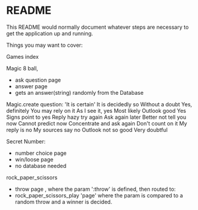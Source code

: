 # README

This README would normally document whatever steps are necessary to get the
application up and running.

Things you may want to cover:

Games index

Magic 8 ball,
- ask question page
- answer page
- gets an answer(string) randomly from the Database

Magic.create question: 'It is certain'
It is decidedly so
Without a doubt
Yes, definitely
You may rely on it
As I see it, yes
Most likely
Outlook good
Yes
Signs point to yes
Reply hazy try again
Ask again later
Better not tell you now
Cannot predict now
Concentrate and ask again
Don't count on it
My reply is no
My sources say no
Outlook not so good
Very doubtful

Secret Number:
- number choice page
- win/loose page
- no database needed

rock_paper_scissors
- throw page , where the param ':throw' is defined, then routed to:
- rock_paper_scissors_play 'page' where the param is compared to a random throw
 and a winner is decided.
